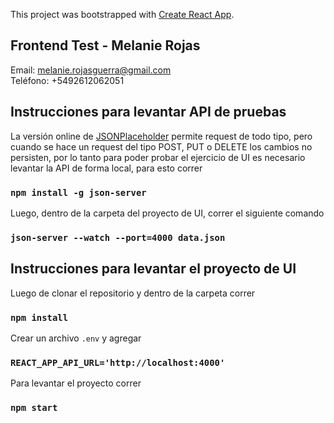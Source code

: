 This project was bootstrapped with [Create React App](https://github.com/facebook/create-react-app).


## Frontend Test - Melanie Rojas
Email: melanie.rojasguerra@gmail.com<br />
Teléfono: +5492612062051

## Instrucciones para levantar API de pruebas

La versión online de [JSONPlaceholder](https://jsonplaceholder.typicode.com/) permite request de todo tipo, pero cuando se hace un request del tipo POST, PUT o DELETE los cambios no persisten, por lo tanto para poder probar el ejercicio de UI es necesario levantar la API de forma local, para esto correr

### `npm install -g json-server`

Luego, dentro de la carpeta del proyecto de UI, correr el siguiente comando

### `json-server --watch --port=4000 data.json`

## Instrucciones para levantar el proyecto de UI

Luego de clonar el repositorio y dentro de la carpeta correr 

### `npm install`

Crear un archivo `.env` y agregar

### `REACT_APP_API_URL='http://localhost:4000'`

Para levantar el proyecto correr

### `npm start`
